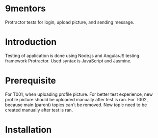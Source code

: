 # 9mentors
Protractor tests for login, upload picture, and sending message. 

# Introduction
Testing of application is done using Node.js and AngularJS testing framework Protractor. Used syntax is JavaScript and Jasmine.

# Prerequisite
For T001, when uploading profile picture. For better test experience, new profile picture should be uploaded manually after test is ran.
For T002, because main (parent) topics can't be removed. New topic need to be created manually after test is ran.

# Installation
